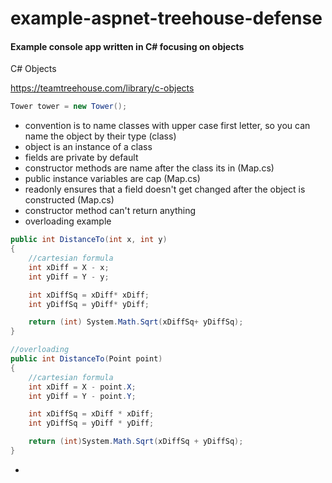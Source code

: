 # example-aspnet-treehouse-defense
#### Example console app written in C# focusing on objects ####

C# Objects

https://teamtreehouse.com/library/c-objects
 
 ```csharp
 Tower tower = new Tower();  
 ```
- convention is to name classes with upper case first letter, so you can name the object by their type (class)
- object is an instance of a class
- fields are private by default
- constructor methods are name after the class its in (Map.cs)
- public instance variables are cap (Map.cs)
- readonly ensures that a field doesn't get changed after the object is constructed (Map.cs)
- constructor method can't return anything
- overloading example
```csharp
public int DistanceTo(int x, int y)
{
    //cartesian formula
    int xDiff = X - x;
    int yDiff = Y - y;

    int xDiffSq = xDiff* xDiff;
    int yDiffSq = yDiff* yDiff;

    return (int) System.Math.Sqrt(xDiffSq+ yDiffSq);
}

//overloading
public int DistanceTo(Point point)
{
    //cartesian formula
    int xDiff = X - point.X;
    int yDiff = Y - point.Y;

    int xDiffSq = xDiff * xDiff;
    int yDiffSq = yDiff * yDiff;

    return (int)System.Math.Sqrt(xDiffSq + yDiffSq);
}
```
- 